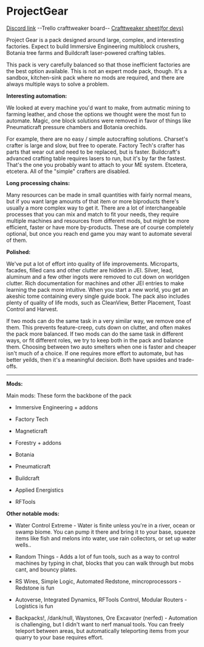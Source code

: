 # ProjectGear
[Discord link](https://discord.gg/hAPKbx6)
--Trello crafttweaker board--
[Crafttweaker sheet(for devs)](https://docs.google.com/spreadsheets/d/1ZLVyJLpkx0KLtgc767xVIRuc7oNlD0oYepN72T79YBw/edit?usp=sharing)  

Project Gear is a pack designed around large, complex, and interesting factories. Expect to build Immersive Engineering multiblock crushers, Botania tree farms and Buildcraft laser-powered crafting tables.

This pack is very carefully balanced so that those inefficient factories are the best option available. This is not an expert mode pack, though. It's a sandbox, kitchen-sink pack where no mods are required, and there are always multiple ways to solve a problem.

**Interesting automation:**

We looked at every machine you'd want to make, from autmatic mining to farming leather, and chose the options we thought were the most fun to automate. Magic, one block solutions were removed in favor of things like Pneumaticraft pressure chambers and Botania orechids.

For example, there are no easy / simple autocrafting solutions. Charset's crafter is large and slow, but free to operate. Factory Tech's crafter has parts that wear out and need to be replaced, but is faster. Buildcraft's advanced crafting table requires lasers to run, but it's by far the fastest. That's the one you probably want to attach to your ME system. Etcetera, etcetera. All of the "simple" crafters are disabled.

**Long processing chains:**

Many resources can be made in small quantities with fairly normal means, but if you want large amounts of that item or more biproducts there's usually a more complex way to get it. There are a lot of interchangeable processes that you can mix and match to fit your needs, they require multiple machines and resources from different mods, but might be more efficient, faster or have more by-products. These are of course completely optional, but once you reach end game you may want to automate several of them.

**Polished:**

We've put a lot of effort into quality of life improvements. Microparts, facades, filled cans and other clutter are hidden in JEI. Silver, lead, aluminum and a few other ingots were removed to cut down on worldgen clutter. Rich documentation for machines and other JEI entries to make learning the pack more intuitive. When you start a new world, you get an akeshic tome containing every single guide book. The pack also includes plenty of quality of life mods, such as CleanView, Better Placement, Toast Control and Harvest.

If two mods can do the same task in a very similar way, we remove one of them. This prevents feature-creep, cuts down on clutter, and often makes the pack more balanced. If two mods can do the same task in different ways, or fit different roles, we try to keep both in the pack and balance them. Choosing between two auto smelters when one is faster and cheaper isn't much of a choice. If one requires more effort to automate, but has better yeilds, then it's a meaningful decision. Both have upsides and trade-offs.

----------

**Mods:**

Main mods: These form the backbone of the pack

* Immersive Engineering + addons

* Factory Tech

* Magneticraft

* Forestry + addons

* Botania

* Pneumaticraft

* Buildcraft

* Applied Energistics

* RFTools

**Other notable mods:**

* Water Control Extreme - Water is finite unless you're in a river, ocean or swamp biome. You can pump it there and bring it to your base, squeeze items like fish and melons into water, use rain collectors, or set up water wells..

* Random Things - Adds a lot of fun tools, such as a way to control machines by typing in chat, blocks that you can walk through but mobs cant, and bouncy plates.

* RS Wires, Simple Logic, Automated Redstone, mincroprocessors - Redstone is fun

* Autoverse, Integrated Dynamics, RFTools Control, Modular Routers - Logistics is fun

* Backpacks!, /dank/null, Waystones, Ore Excavator (nerfed) - Automation is challenging, but I didn't want to nerf manual tools. You can freely teleport between areas, but automatically teleporting items from your quarry to your base requires effort.
